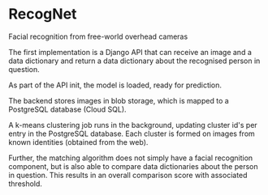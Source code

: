# RecogNet
Facial recognition from free-world overhead cameras

The first implementation is a Django API that can receive an image and
a data dictionary and return a data dictionary about the recognised 
person in question.

As part of the API init, the model is loaded, ready for prediction.

The backend stores images in blob storage, which is mapped to a PostgreSQL
database (Cloud SQL).

A k-means clustering job runs in the background, updating cluster id's
per entry in the PostgreSQL database. Each cluster is formed on 
images from known identities (obtained from the web).

Further, the matching algorithm does not simply have a facial recognition 
component, but is also able to compare data dictionaries about the person
in question. This results in an overall comparison score with associated 
threshold.